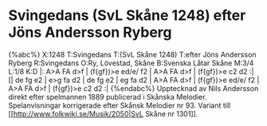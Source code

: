 # Svingedans (SvL Skåne 1248) efter Jöns Andersson Ryberg

{%abc%}
X:1248
T:Svingedans
T:(SvL Skåne 1248)
T:efter Jöns Andersson Ryberg
R:Svingedans
O:Ry, Lövestad, Skåne
B:Svenska Låtar Skåne
M:3/4
L:1/8
K:D
|: A>A FA d>f | (f{gf})>e ed/e/ f2 | A>A FA d>f | (f{gf})>e c2 d2 :|
[| de fg e2 | e>g fa d2 | de fg e2 | eg fa d2 |
A>A FA d>f | (f{gf})>e ed/e/ f2 | A>A FA d>f | (f{gf})>e c2 d2 :|
{%endabc%}
Upptecknad av Nils Andersson direkt efter spelmannen 1889 publicerad i Skånska Melodier. Spelanvisningar korrigerade efter Skånsk Melodier nr 93.
Variant till [[http://www.folkwiki.se/Musik/2050|SvL Skåne nr 1301]].

